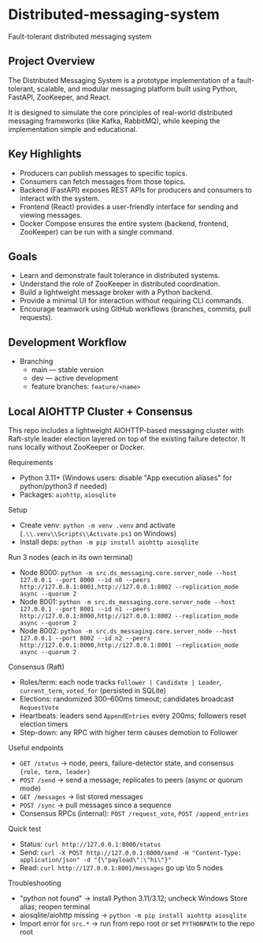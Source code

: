 # Distributed-messaging-system

Fault-tolerant distributed messaging system

## Project Overview

The Distributed Messaging System is a prototype implementation of a fault-tolerant, scalable, and modular messaging platform built using Python, FastAPI, ZooKeeper, and React.

It is designed to simulate the core principles of real-world distributed messaging frameworks (like Kafka, RabbitMQ), while keeping the implementation simple and educational.

## Key Highlights

- Producers can publish messages to specific topics.
- Consumers can fetch messages from those topics.
- Backend (FastAPI) exposes REST APIs for producers and consumers to interact with the system.
- Frontend (React) provides a user-friendly interface for sending and viewing messages.
- Docker Compose ensures the entire system (backend, frontend, ZooKeeper) can be run with a single command.

## Goals

- Learn and demonstrate fault tolerance in distributed systems.
- Understand the role of ZooKeeper in distributed coordination.
- Build a lightweight message broker with a Python backend.
- Provide a minimal UI for interaction without requiring CLI commands.
- Encourage teamwork using GitHub workflows (branches, commits, pull requests).

## Development Workflow

- Branching
  - main — stable version
  - dev — active development
  - feature branches: `feature/<name>`

## Local AIOHTTP Cluster + Consensus

This repo includes a lightweight AIOHTTP-based messaging cluster with Raft-style leader election layered on top of the existing failure detector. It runs locally without ZooKeeper or Docker.

Requirements

- Python 3.11+ (Windows users: disable "App execution aliases" for python/python3 if needed)
- Packages: `aiohttp`, `aiosqlite`

Setup

- Create venv: `python -m venv .venv` and activate (`.\\.venv\\Scripts\\Activate.ps1` on Windows)
- Install deps: `python -m pip install aiohttp aiosqlite`

Run 3 nodes (each in its own terminal)

- Node 8000: `python -m src.ds_messaging.core.server_node --host 127.0.0.1 --port 8000 --id n0 --peers http://127.0.0.1:8001,http://127.0.0.1:8002 --replication_mode async --quorum 2`
- Node 8001: `python -m src.ds_messaging.core.server_node --host 127.0.0.1 --port 8001 --id n1 --peers http://127.0.0.1:8000,http://127.0.0.1:8002 --replication_mode async --quorum 2`
- Node 8002: `python -m src.ds_messaging.core.server_node --host 127.0.0.1 --port 8002 --id n2 --peers http://127.0.0.1:8000,http://127.0.0.1:8001 --replication_mode async --quorum 2`

Consensus (Raft)

- Roles/term: each node tracks `Follower | Candidate | Leader`, `current_term`, `voted_for` (persisted in SQLite)
- Elections: randomized 300–600ms timeout; candidates broadcast `RequestVote`
- Heartbeats: leaders send `AppendEntries` every 200ms; followers reset election timers
- Step-down: any RPC with higher term causes demotion to Follower

Useful endpoints

- `GET /status` → node, peers, failure-detector state, and consensus `{role, term, leader}`
- `POST /send` → send a message; replicates to peers (async or quorum mode)
- `GET /messages` → list stored messages
- `POST /sync` → pull messages since a sequence
- Consensus RPCs (internal): `POST /request_vote`, `POST /append_entries`

Quick test

- Status: `curl http://127.0.0.1:8000/status`
- Send: `curl -X POST http://127.0.0.1:8000/send -H "Content-Type: application/json" -d "{\"payload\":\"hi\"}"`
- Read: `curl http://127.0.0.1:8001/messages`
  go up \to 5 nodes

Troubleshooting

- "python not found" → install Python 3.11/3.12; uncheck Windows Store alias; reopen terminal
- aiosqlite/aiohttp missing → `python -m pip install aiohttp aiosqlite`
- Import error for `src.*` → run from repo root or set `PYTHONPATH` to the repo root
